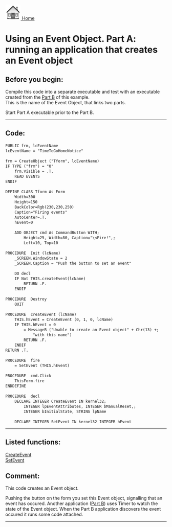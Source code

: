 [<img src="../images/home.png"> Home ](https://github.com/VFPX/Win32API)  

# Using an Event Object. Part A: running an application that creates an Event object

## Before you begin:
Compile this code into a separate executable and test with an executable created from the [Part B](sample_149.md) of this example.   
This is the name of the Event Object, that links two parts.  

Start Part A executable prior to the Part B.  
  
***  


## Code:
```foxpro  
PUBLIC frm, lcEventName
lcEventName = "TimeToGoHomeNotice"

frm = CreateObject ("Tform", lcEventName)
IF TYPE ("frm") = "O"
	frm.Visible = .T.
	READ EVENTS
ENDIF

DEFINE CLASS Tform As Form
	Width=300
	Height=150
	BackColor=Rgb(230,230,250)
	Caption="Firing events"
	AutoCenter=.T.
	hEvent=0
	
	ADD OBJECT cmd As CommandButton WITH;
		Height=25, Width=80, Caption="\<Fire!",;
		Left=10, Top=10

PROCEDURE  Init (lcName)
	_SCREEN.WindowState = 2
	_SCREEN.Caption = "Push the button to set an event"
	
	DO decl
	IF Not THIS.createEvent(lcName)
		RETURN .F.
	ENDIF

PROCEDURE  Destroy
	QUIT
	
PROCEDURE  createEvent (lcName)
	THIS.hEvent = CreateEvent (0, 1, 0, lcName)
	IF THIS.hEvent = 0
		= MessageB ("Unable to create an Event object" + Chr(13) +;
			"with this name")
		RETURN .F.
	ENDIF
RETURN .T.

PROCEDURE  fire
	= SetEvent (THIS.hEvent)

PROCEDURE  cmd.Click
	ThisForm.fire
ENDDEFINE

PROCEDURE  decl
	DECLARE INTEGER CreateEvent IN kernel32;
		INTEGER lpEventAttributes, INTEGER bManualReset,;
		INTEGER bInitialState, STRING lpName

	DECLARE INTEGER SetEvent IN kernel32 INTEGER hEvent  
```  
***  


## Listed functions:
[CreateEvent](../libraries/kernel32/CreateEvent.md)  
[SetEvent](../libraries/kernel32/SetEvent.md)  

## Comment:
This code creates an Event object.   
  
Pushing the button on the form you set this Event object, signalling that an event has occured. Another application ([Part B](sample_149.md)) uses Timer to watch the state of the Event object. When the Part B application discovers the event occured it runs some code attached.  
  
***  

